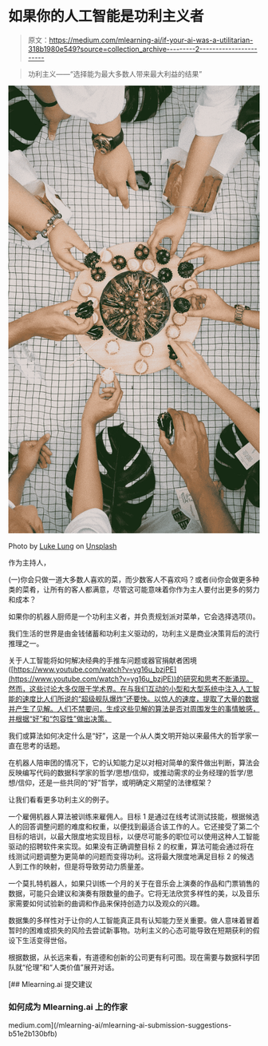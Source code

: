 # 如果你的人工智能是功利主义者

> 原文：<https://medium.com/mlearning-ai/if-your-ai-was-a-utilitarian-318b1980e549?source=collection_archive---------2----------------------->

> 功利主义——“选择能为最大多数人带来最大利益的结果”

![](img/4cc4faaa21b4c9bbbdd35dd358051c2b.png)

Photo by [Luke Lung](https://unsplash.com/@lukelung1991?utm_source=medium&utm_medium=referral) on [Unsplash](https://unsplash.com?utm_source=medium&utm_medium=referral)

作为主持人，

(一)你会只做一道大多数人喜欢的菜，而少数客人不喜欢吗？或者(ii)你会做更多种类的菜肴，让所有的客人都满意，尽管这可能意味着你作为主人要付出更多的努力和成本？

如果你的机器人厨师是一个功利主义者，并负责规划派对菜单，它会选择选项(I)。

我们生活的世界是由金钱储蓄和功利主义驱动的，功利主义是商业决策背后的流行推理之一。

关于人工智能将如何解决经典的手推车问题或器官捐献者困境([https://www.youtube.com/watch?v=yg16u_bzjPE](https://www.youtube.com/watch?v=yg16u_bzjPE))的研究和思考不断涌现。然而，这些讨论大多仅限于学术界。在与我们互动的小型和大型系统中注入人工智能的速度比人们所说的“超级舰队爆炸”还要快。以惊人的速度，提取了大量的数据并产生了见解。人们不禁要问，生成这些见解的算法是否对周围发生的事情敏感，并根据“好”和“包容性”做出决策。

我们或算法如何决定什么是“好”，这是一个从人类文明开始以来最伟大的哲学家一直在思考的话题。

在机器人陪审团的情况下，它的认知能力足以对相对简单的案件做出判断，算法会反映编写代码的数据科学家的哲学/思想/信仰，或推动需求的业务经理的哲学/思想/信仰，还是一些共同的“好”哲学，或明确定义期望的法律框架？

让我们看看更多功利主义的例子。

一个雇佣机器人算法被训练来雇佣人。目标 1 是通过在线考试测试技能，根据候选人的回答调整问题的难度和权重，以便找到最适合该工作的人。它还接受了第二个目标的培训，以最大限度地实现目标，以便尽可能多的职位可以使用这种人工智能驱动的招聘软件来实现。如果没有正确调整目标 2 的权重，算法可能会通过将在线测试问题调整为更简单的问题而变得功利。这将最大限度地满足目标 2 的候选人到工作的映射，但是将导致劳动力质量差。

一个莫扎特机器人，如果只训练一个月的关于在音乐会上演奏的作品和门票销售的数据，可能只会建议和演奏有限数量的曲子。它将无法欣赏多样性的美，以及音乐家需要如何试验新的曲调和作品来保持创造力以及观众的兴趣。

数据集的多样性对于让你的人工智能真正具有认知能力至关重要。做人意味着冒着暂时的困难或损失的风险去尝试新事物。功利主义的心态可能导致在短期获利的假设下生活变得世俗。

根据数据，从长远来看，有道德和创新的公司更有利可图。现在需要与数据科学团队就“伦理”和“人类价值”展开对话。

[](/mlearning-ai/mlearning-ai-submission-suggestions-b51e2b130bfb) [## Mlearning.ai 提交建议

### 如何成为 Mlearning.ai 上的作家

medium.com](/mlearning-ai/mlearning-ai-submission-suggestions-b51e2b130bfb)